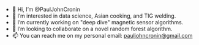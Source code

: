 - 👋 Hi, I’m @PaulJohnCronin
- 👀 I’m interested in data science, Asian cooking, and TIG welding.
- 🌱 I’m currently working on "deep dive" magnetic sensor algorithms.
- 💞️ I’m looking to collaborate on a novel random forest algorithm.
- 📫 You can reach me on my personal email: pauljohncronin@gmail.com 

